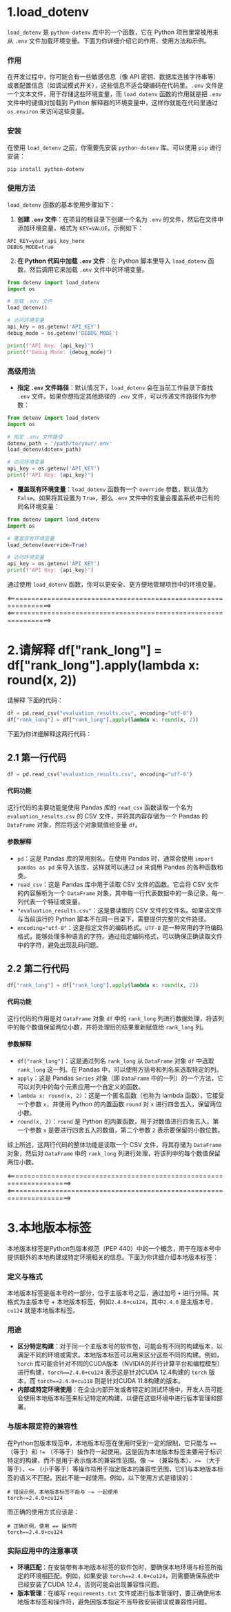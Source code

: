 # 1.load_dotenv

`load_dotenv` 是 `python-dotenv` 库中的一个函数，它在 Python 项目里常被用来从 `.env` 文件加载环境变量。下面为你详细介绍它的作用、使用方法和示例。

### 作用
在开发过程中，你可能会有一些敏感信息（像 API 密钥、数据库连接字符串等）或者配置信息（如调试模式开关），这些信息不适合硬编码在代码里。`.env` 文件是一个文本文件，用于存储这些环境变量，而 `load_dotenv` 函数的作用就是把 `.env` 文件中的键值对加载到 Python 解释器的环境变量中，这样你就能在代码里通过 `os.environ` 来访问这些变量。

### 安装
在使用 `load_dotenv` 之前，你需要先安装 `python-dotenv` 库。可以使用 `pip` 进行安装：
```bash
pip install python-dotenv
```

### 使用方法
`load_dotenv` 函数的基本使用步骤如下：

1. **创建 `.env` 文件**：在项目的根目录下创建一个名为 `.env` 的文件，然后在文件中添加环境变量，格式为 `KEY=VALUE`，示例如下：
```plaintext
API_KEY=your_api_key_here
DEBUG_MODE=true
```

2. **在 Python 代码中加载 `.env` 文件**：在 Python 脚本里导入 `load_dotenv` 函数，然后调用它来加载 `.env` 文件中的环境变量。
```python
from dotenv import load_dotenv
import os

# 加载 .env 文件
load_dotenv()

# 访问环境变量
api_key = os.getenv('API_KEY')
debug_mode = os.getenv('DEBUG_MODE')

print(f"API Key: {api_key}")
print(f"Debug Mode: {debug_mode}")
```

### 高级用法
- **指定 `.env` 文件路径**：默认情况下，`load_dotenv` 会在当前工作目录下查找 `.env` 文件。如果你想指定其他路径的 `.env` 文件，可以传递文件路径作为参数：
```python
from dotenv import load_dotenv
import os

# 指定 .env 文件路径
dotenv_path = '/path/to/your/.env'
load_dotenv(dotenv_path)

# 访问环境变量
api_key = os.getenv('API_KEY')
print(f"API Key: {api_key}")
```

- **覆盖现有环境变量**：`load_dotenv` 函数有一个 `override` 参数，默认值为 `False`。如果将其设置为 `True`，那么 `.env` 文件中的变量会覆盖系统中已有的同名环境变量：
```python
from dotenv import load_dotenv
import os

# 覆盖现有环境变量
load_dotenv(override=True)

# 访问环境变量
api_key = os.getenv('API_KEY')
print(f"API Key: {api_key}")
```

通过使用 `load_dotenv` 函数，你可以更安全、更方便地管理项目中的环境变量。 

<=================================================================>
<=================================================================>
# 2.请解释 df["rank_long"] = df["rank_long"].apply(lambda x: round(x, 2))
请解释 下面的代码：
```python
df = pd.read_csv("evaluation_results.csv", encoding="utf-8")
df["rank_long"] = df["rank_long"].apply(lambda x: round(x, 2))
```

下面为你详细解释这两行代码：

## 2.1 第一行代码
```python
df = pd.read_csv("evaluation_results.csv", encoding="utf-8")
```

#### 代码功能
这行代码的主要功能是使用 Pandas 库的 `read_csv` 函数读取一个名为 `evaluation_results.csv` 的 CSV 文件，并将其内容存储为一个 Pandas 的 `DataFrame` 对象，然后将这个对象赋值给变量 `df`。

#### 参数解释
- `pd`：这是 Pandas 库的常用别名。在使用 Pandas 时，通常会使用 `import pandas as pd` 来导入该库，这样就可以通过 `pd` 来调用 Pandas 的各种函数和类。
- `read_csv`：这是 Pandas 库中用于读取 CSV 文件的函数。它会将 CSV 文件的内容解析为一个 `DataFrame` 对象，其中每一行代表数据中的一条记录，每一列代表一个特征或变量。
- `"evaluation_results.csv"`：这是要读取的 CSV 文件的文件名。如果该文件与当前运行的 Python 脚本不在同一目录下，需要提供完整的文件路径。
- `encoding="utf-8"`：这是指定文件的编码格式。`UTF-8` 是一种常用的字符编码格式，能够处理多种语言的字符。通过指定编码格式，可以确保正确读取文件中的字符，避免出现乱码问题。

## 2.2 第二行代码
```python
df["rank_long"] = df["rank_long"].apply(lambda x: round(x, 2))
```

#### 代码功能
这行代码的作用是对 `DataFrame` 对象 `df` 中的 `rank_long` 列进行数据处理，将该列中的每个数值保留两位小数，并将处理后的结果重新赋值给 `rank_long` 列。

#### 参数解释
- `df["rank_long"]`：这是通过列名 `rank_long` 从 `DataFrame` 对象 `df` 中选取 `rank_long` 这一列。在 Pandas 中，可以使用方括号和列名来选取特定的列。
- `apply`：这是 Pandas `Series` 对象（即 `DataFrame` 中的一列）的一个方法，它可以对列中的每个元素应用一个自定义的函数。
- `lambda x: round(x, 2)`：这是一个匿名函数（也称为 lambda 函数），它接受一个参数 `x`，并使用 Python 的内置函数 `round` 对 `x` 进行四舍五入，保留两位小数。
- `round(x, 2)`：`round` 是 Python 的内置函数，用于对数值进行四舍五入。第一个参数 `x` 是要进行四舍五入的数值，第二个参数 `2` 表示要保留的小数位数。

综上所述，这两行代码的整体功能是读取一个 CSV 文件，将其存储为 `DataFrame` 对象，然后对 `DataFrame` 中的 `rank_long` 列进行处理，将该列中的每个数值保留两位小数。

<======================================================================>
<======================================================================>
# 3.本地版本标签

本地版本标签是Python包版本规范（PEP 440）中的一个概念，用于在版本号中提供额外的本地构建或特定环境相关的信息。下面为你详细介绍本地版本标签：

### 定义与格式
本地版本标签是版本号的一部分，位于主版本号之后，通过加号 `+` 进行分隔。其格式为主版本号 + 本地版本标签，例如`2.4.0+cu124`，其中`2.4.0` 是主版本号，`cu124` 就是本地版本标签。

### 用途
- **区分特定构建**：对于同一个主版本号的软件包，可能会有不同的构建版本，以满足不同的环境或需求。本地版本标签可以用来区分这些不同的构建。例如，`torch` 库可能会针对不同的CUDA版本（NVIDIA的并行计算平台和编程模型）进行构建，`torch==2.4.0+cu124` 表示这是针对CUDA 12.4构建的 `torch` 版本，而 `torch==2.4.0+cu118` 则是针对CUDA 11.8构建的版本。
- **内部或特定环境使用**：在企业内部开发或者特定的测试环境中，开发人员可能会使用本地版本标签来标记特定的构建，以便在这些环境中进行版本管理和部署。

### 与版本限定符的兼容性
在Python包版本规范中，本地版本标签在使用时受到一定的限制，它只能与 `==` （等于）和 `!=` （不等于）操作符一起使用。这是因为本地版本标签主要用于标识特定的构建，而不是用于表示版本的兼容性范围。像 `~=` （兼容版本）、`>=` （大于等于）、`<=` （小于等于）等操作符用于指定版本的兼容性范围，它们与本地版本标签的语义不匹配，因此不能一起使用。例如，以下使用方式是错误的：
```plaintext
# 错误示例，本地版本标签不能与 ~= 一起使用
torch~=2.4.0+cu124
```
而正确的使用方式应该是：
```plaintext
# 正确示例，使用 == 操作符
torch==2.4.0+cu124
```

### 实际应用中的注意事项
- **环境匹配**：在安装带有本地版本标签的软件包时，要确保本地环境与标签所指定的环境相匹配。例如，如果安装 `torch==2.4.0+cu124`，则需要确保系统中已经安装了CUDA 12.4，否则可能会出现兼容性问题。
- **版本管理**：在编写 `requirements.txt` 文件或进行版本管理时，要正确使用本地版本标签和操作符，避免因版本指定不当导致安装错误或兼容性问题。 

